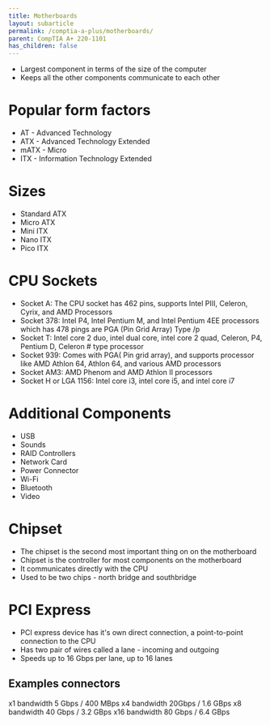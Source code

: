 ```yaml
---
title: Motherboards
layout: subarticle
permalink: /comptia-a-plus/motherboards/
parent: CompTIA A+ 220-1101
has_children: false
---
```


- Largest component in terms of the size of the computer
- Keeps all the other components communicate to each other

# Popular form factors

- AT - Advanced Technology
- ATX - Advanced Technology Extended
- mATX - Micro
- ITX - Information Technology Extended

# Sizes

- Standard ATX
- Micro ATX
- Mini ITX
- Nano ITX
- Pico ITX

# CPU Sockets

- Socket A: The CPU socket has 462 pins, supports Intel PIII, Celeron, Cyrix, and AMD Processors
- Socket 378: Intel P4, Intel Pentium M, and Intel Pentium 4EE processors which has 478 pings are PGA (Pin Grid Array) Type /p
- Socket T: Intel core 2 duo, intel dual core, intel core 2 quad, Celeron, P4, Pentium D, Celeron # type processor
- Socket 939: Comes with PGA( Pin grid array), and supports processor like AMD Athlon 64, Athlon 64, and various AMD processors
- Socket AM3: AMD Phenom and AMD Athlon II processors
- Socket H or LGA 1156: Intel core i3, intel core i5, and intel core i7

# Additional Components

- USB
- Sounds
- RAID Controllers
- Network Card
- Power Connector
- Wi-Fi
- Bluetooth
- Video

# Chipset

- The chipset is the second most important thing on on the motherboard
- Chipset is the controller for most components on the motherboard
- It communicates directly with the CPU
- Used to be two chips - north bridge and southbridge

# PCI Express

- PCI express device has it's own direct connection, a point-to-point connection to the CPU
- Has two pair of wires called a lane - incoming and outgoing
- Speeds up to 16 Gbps per lane, up to 16 lanes

## Examples connectors

x1 bandwidth 5 Gbps / 400 MBps
x4 bandwidth 20Gbps / 1.6 GBps
x8 bandwidth 40 Gbps / 3.2 GBps
x16 bandwidth 80 Gbps / 6.4 GBps

